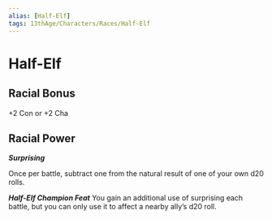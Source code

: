 ```yaml
---
alias: [Half-Elf]
tags: 13thAge/Characters/Races/Half-Elf
---
```

# Half-Elf

## Racial Bonus

+2 Con or +2 Cha

## Racial Power

*__Surprising__*

Once per battle, subtract one from the natural result of one of your own d20 rolls.

*__Half-Elf Champion Feat__*
You gain an additional use of surprising each battle, but you can only use it to affect a nearby ally’s d20 roll.